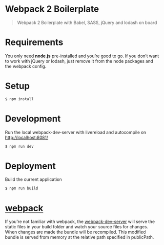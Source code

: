 Webpack 2 Boilerplate
===========

> Webpack 2 Boilerplate with Babel, SASS, jQuery and lodash on board

# Requirements
You only need <b>node.js</b> pre-installed and you’re good to go. If you don’t want to work with jQuery or lodash, just remove it from the node packages and the webpack config.

# Setup
```sh
$ npm install
```

# Development
Run the local webpack-dev-server with livereload and autocompile on [http://localhost:8081/](http://localhost:8081/)
```sh
$ npm run dev
```
# Deployment
Build the current application
```sh
$ npm run build
```

# [webpack](http://webpack.github.io/)
If you're not familiar with webpack, the [webpack-dev-server](http://webpack.github.io/docs/webpack-dev-server.html) will serve the static files in your build folder and watch your source files for changes.
When changes are made the bundle will be recompiled. This modified bundle is served from memory at the relative path specified in publicPath.
